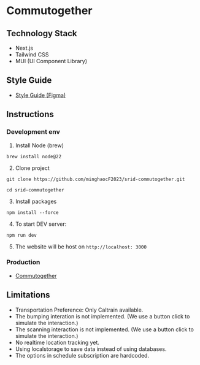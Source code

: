 # Commutogether
## Technology Stack
- Next.js
- Tailwind CSS
- MUI (UI Component Library)
## Style Guide
- [Style Guide (Figma)](https://www.figma.com/design/8cPdqgIfI33twk0i3of7ld/srid-style-guide?node-id=0-1&t=2jhD0sfafFIxf3Mc-1)

## Instructions

### Development env
1. Install Node (brew)
```shell
brew install node@22
```
2. Clone project
```
git clone https://github.com/minghaocF2023/srid-commutogether.git
```
```
cd srid-commutogether
```
3. Install packages
```
npm install --force
```
4. To start DEV server:
```
npm run dev
```
5. The website will be host on ```http://localhost: 3000```

### Production
- [Commutogether](https://srid-commutogether.vercel.app)

## Limitations
- Transportation Preference: Only Caltrain available.
- The bumping interation is not implemented. (We use a button click to simulate the interaction.)
- The scanning interaction is not implemented. (We use a button click to simulate the interaction.)
- No realtime location tracking yet.
- Using localstorage to save data instead of using databases.
- The options in schedule subscription are hardcoded.



